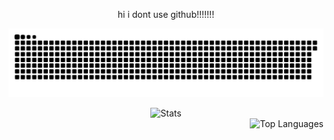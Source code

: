<p align="center">hi i dont use github!!!!!!!</p>

<p align="center">
  <img src="https://github.com/popbottoms/popbottoms/blob/output/github-contribution-grid-snake-dark.svg" alt="snake gif" />
</p>

<div align="center">
  <img src="https://github-readme-stats.vercel.app/api?username=popbottoms&show=reviews,discussions_started,discussions_answered,prs_merged,prs_merged_percentage&theme=material-palenight&hide_border=true" alt="Stats" />
</div>

<div style="display: flex; justify-content: flex-end; align-items: flex-start;">
  <img src="https://github-readme-stats.vercel.app/api/top-langs/?username=popbottoms&theme=material-palenight&hide_border=true&include_all_commits=false&count_private=false&layout=compact" alt="Top Languages" />
</div>
